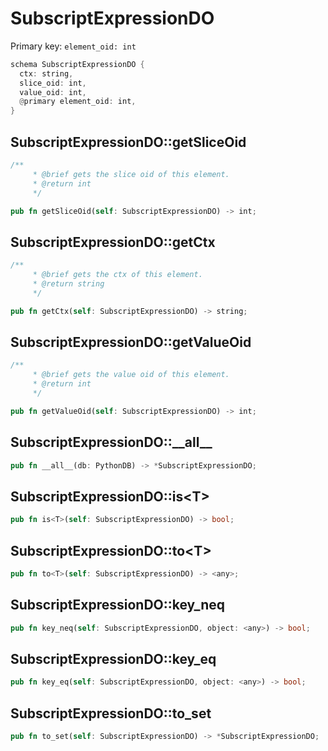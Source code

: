 # SubscriptExpressionDO

Primary key: `element_oid: int`

```rust
schema SubscriptExpressionDO {
  ctx: string,
  slice_oid: int,
  value_oid: int,
  @primary element_oid: int,
}
```
## SubscriptExpressionDO::getSliceOid

```rust
/**
     * @brief gets the slice oid of this element.
     * @return int
     */
```
```rust
pub fn getSliceOid(self: SubscriptExpressionDO) -> int;
```
## SubscriptExpressionDO::getCtx

```rust
/**
     * @brief gets the ctx of this element.
     * @return string
     */
```
```rust
pub fn getCtx(self: SubscriptExpressionDO) -> string;
```
## SubscriptExpressionDO::getValueOid

```rust
/**
     * @brief gets the value oid of this element.
     * @return int
     */
```
```rust
pub fn getValueOid(self: SubscriptExpressionDO) -> int;
```
## SubscriptExpressionDO::\_\_all\_\_

```rust
pub fn __all__(db: PythonDB) -> *SubscriptExpressionDO;
```
## SubscriptExpressionDO::is\<T\>

```rust
pub fn is<T>(self: SubscriptExpressionDO) -> bool;
```
## SubscriptExpressionDO::to\<T\>

```rust
pub fn to<T>(self: SubscriptExpressionDO) -> <any>;
```
## SubscriptExpressionDO::key\_neq

```rust
pub fn key_neq(self: SubscriptExpressionDO, object: <any>) -> bool;
```
## SubscriptExpressionDO::key\_eq

```rust
pub fn key_eq(self: SubscriptExpressionDO, object: <any>) -> bool;
```
## SubscriptExpressionDO::to\_set

```rust
pub fn to_set(self: SubscriptExpressionDO) -> *SubscriptExpressionDO;
```
